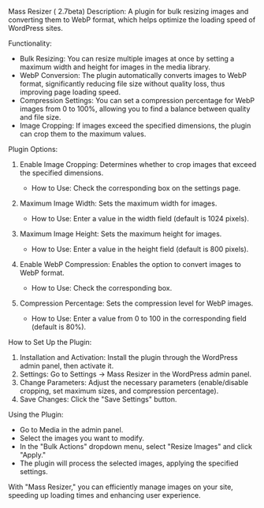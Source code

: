 Mass Resizer  ( 2.7beta)
Description: A plugin for bulk resizing images and converting them to WebP format, which helps optimize the loading speed of WordPress sites.  

Functionality:  
- Bulk Resizing: You can resize multiple images at once by setting a maximum width and height for images in the media library.  
- WebP Conversion: The plugin automatically converts images to WebP format, significantly reducing file size without quality loss, thus improving page loading speed.  
- Compression Settings: You can set a compression percentage for WebP images from 0 to 100%, allowing you to find a balance between quality and file size.  
- Image Cropping: If images exceed the specified dimensions, the plugin can crop them to the maximum values.  

Plugin Options:  
1. Enable Image Cropping: Determines whether to crop images that exceed the specified dimensions.  
   - How to Use: Check the corresponding box on the settings page.  

2. Maximum Image Width: Sets the maximum width for images.  
   - How to Use: Enter a value in the width field (default is 1024 pixels).  

3. Maximum Image Height: Sets the maximum height for images.  
   - How to Use: Enter a value in the height field (default is 800 pixels).  

4. Enable WebP Compression: Enables the option to convert images to WebP format.  
   - How to Use: Check the corresponding box.  

5. Compression Percentage: Sets the compression level for WebP images.  
   - How to Use: Enter a value from 0 to 100 in the corresponding field (default is 80%).  


How to Set Up the Plugin:  
1. Installation and Activation: Install the plugin through the WordPress admin panel, then activate it.  
2. Settings: Go to Settings -> Mass Resizer in the WordPress admin panel.  
3. Change Parameters: Adjust the necessary parameters (enable/disable cropping, set maximum sizes, and compression percentage).  
4. Save Changes: Click the "Save Settings" button.  

Using the Plugin:  
- Go to Media in the admin panel.  
- Select the images you want to modify.  
- In the "Bulk Actions" dropdown menu, select "Resize Images" and click "Apply."  
- The plugin will process the selected images, applying the specified settings.  

With "Mass Resizer," you can efficiently manage images on your site, speeding up loading times and enhancing user experience. 


